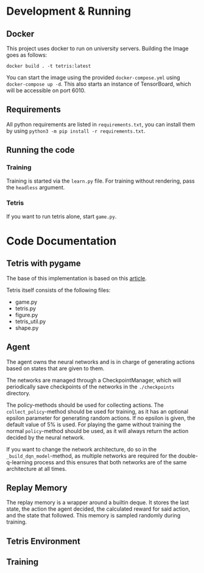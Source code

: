 # Development & Running

## Docker
This project uses docker to run on university servers.
Building the Image goes as follows:
```shell
docker build . -t tetris:latest
```
You can start the image using the provided `docker-compose.yml` using `docker-compose up -d`. This also starts an instance of TensorBoard, which will be accessible on port 6010.

## Requirements
All python requirements are listed in `requirements.txt`, you can install them by using `python3 -m pip install -r requirements.txt`.

## Running the code
### Training
Training is started via the `learn.py` file.
For training without rendering, pass the `headless` argument.

### Tetris
If you want to run tetris alone, start `game.py`.

# Code Documentation

## Tetris with pygame
The base of this implementation is based on this [article](https://levelup.gitconnected.com/writing-tetris-in-python-2a16bddb5318).

Tetris itself consists of the following files:
* game.py
* tetris.py
* figure.py
* tetris_util.py
* shape.py

## Agent
The agent owns the neural networks and is in charge of generating actions based on states that are given to them.

The networks are managed through a CheckpointManager, which will periodically save checkpoints of the networks in the `./checkpoints` directory.

The policy-methods should be used for collecting actions. The `collect_policy`-method should be used for training, as it has an optional epsilon parameter for generating random actions. If no epsilon is given, the default value of 5% is used.
For playing the game without training the normal `policy`-method should be used, as it will always return the action decided by the neural network.

If you want to change the network architecture, do so in the `_build_dqn_model`-method, as multiple networks are required for the double-q-learning process and this ensures that both networks are of the same architecture at all times.

## Replay Memory
The replay memory is a wrapper around a builtin deque. It stores the last state, the action the agent decided, the calculated reward for said action, and the state that followed.
This memory is sampled randomly during training.

## Tetris Environment

## Training


